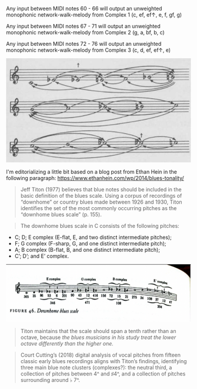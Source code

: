 Any input between MIDI notes 60 - 66 will output an unweighted monophonic network-walk-melody from Complex 1 (c, ef, ef↑, e, f, gf, g)

Any input between MIDI notes 67 - 71 will output an unweighted monophonic network-walk-melody from Complex 2 (g, a, bf, b, c)

Any input between MIDI notes 72 - 76 will output an unweighted monophonic network-walk-melody from Complex 3 (c, d, ef, ef↑, e)


![alt text](https://github.com/nathanturczan/Blues_Markov/blob/master/note_network.jpeg?raw=true)

I'm editorializing a little bit based on a blog post from Ethan Hein in the following paragraph: https://www.ethanhein.com/wp/2014/blues-tonality/

> Jeff Titon (1977) believes that blue notes should be included in the basic definition of the blues scale. Using a corpus of recordings of “downhome” or country blues made between 1926 and 1930, Titon identifies the set of the most commonly occurring pitches as the “downhome blues scale” (p. 155).

> The downhome blues scale in C consists of the following pitches: 
* C; D; E complex (E-flat, E, and two distinct intermediate pitches); 
* F; G complex (F-sharp, G, and one distinct intermediate pitch); 
* A; B complex (B-flat, B, and one distinct intermediate pitch); 
* C’; D’; and E’ complex.

![alt text](https://github.com/nathanturczan/Blues_Markov/blob/master/scale.png?raw=true)
 
> Titon maintains that the scale should span a tenth rather than an octave, because *the blues musicians in his study treat the lower octave differently than the higher one.* 

> Court Cutting’s (2018) digital analysis of vocal pitches from fifteen classic early blues recordings aligns with Titon’s findings, identifying three main blue note clusters (complexes?): the neutral third, a collection of pitches between 4^ and ♯4^, and a collection of pitches surrounding around ♭ 7^.

